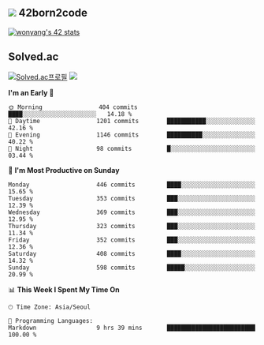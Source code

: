 
## <img src="https://img.shields.io/badge/-000000?style=flat&logo=42&logoColor=white"> 42born2code
<!--[![wonyang's 42 stats](https://badge42.vercel.app/api/v2/cl5nhe5b6007809kydha7ht42/stats?cursusId=21&coalitionId=88)](https://profile.intra.42.fr/users/wonyang)-->

[![wonyang's 42 stats](https://badge.mediaplus.ma/starryblue/wonyang?1337Badge=off&UM6P=off)](https://github.com/oakoudad/badge42)

## Solved.ac
[![Solved.ac프로필](http://mazassumnida.wtf/api/v2/generate_badge?boj=bennyws)](https://solved.ac/bennyws)
<a href="https://solved.ac/bennyws"><img src="http://mazandi.herokuapp.com/api?handle=bennyws&theme=cold"/></a>

<!--START_SECTION:waka-->
**I'm an Early 🐤** 

```text
🌞 Morning                404 commits         ████░░░░░░░░░░░░░░░░░░░░░   14.18 % 
🌆 Daytime                1201 commits        ███████████░░░░░░░░░░░░░░   42.16 % 
🌃 Evening                1146 commits        ██████████░░░░░░░░░░░░░░░   40.22 % 
🌙 Night                  98 commits          █░░░░░░░░░░░░░░░░░░░░░░░░   03.44 % 
```
📅 **I'm Most Productive on Sunday** 

```text
Monday                   446 commits         ████░░░░░░░░░░░░░░░░░░░░░   15.65 % 
Tuesday                  353 commits         ███░░░░░░░░░░░░░░░░░░░░░░   12.39 % 
Wednesday                369 commits         ███░░░░░░░░░░░░░░░░░░░░░░   12.95 % 
Thursday                 323 commits         ███░░░░░░░░░░░░░░░░░░░░░░   11.34 % 
Friday                   352 commits         ███░░░░░░░░░░░░░░░░░░░░░░   12.36 % 
Saturday                 408 commits         ████░░░░░░░░░░░░░░░░░░░░░   14.32 % 
Sunday                   598 commits         █████░░░░░░░░░░░░░░░░░░░░   20.99 % 
```


📊 **This Week I Spent My Time On** 

```text
🕑︎ Time Zone: Asia/Seoul

💬 Programming Languages: 
Markdown                 9 hrs 39 mins       █████████████████████████   100.00 % 
```


<!--END_SECTION:waka-->
